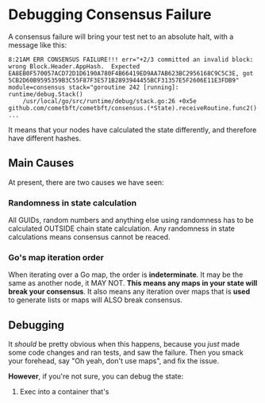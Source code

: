 # Debugging Consensus Failure
A consensus failure will bring your test net to an absolute halt, with a message like this:
```
8:21AM ERR CONSENSUS FAILURE!!! err="+2/3 committed an invalid block: wrong Block.Header.AppHash.  Expected EA8EB0F570057ACD72D1D6190A780F4B66419ED9AA7AB623BC2956168C9C5C3E, got 5CB2D60B9595359B3C55F87F3E571B2893944455BCF31357E5F2606E11E3FDB9" module=consensus stack="goroutine 242 [running]:
runtime/debug.Stack()
	/usr/local/go/src/runtime/debug/stack.go:26 +0x5e
github.com/cometbft/cometbft/consensus.(*State).receiveRoutine.func2()
...
```

It means that your nodes have calculated the state differently, and therefore have different hashes.

## Main Causes
At present, there are two causes we have seen:
### Randomness in state calculation
All GUIDs, random numbers and anything else using randomness has to be calculated OUTSIDE chain state calculation. Any randomness in state calculations means consensus cannot be reaced.
### Go's map iteration order
When iterating over a Go map, the order is **indeterminate**. It may be the same as another node, it MAY NOT. **This means any maps in your state will break your consensus**. It also means any iteration over maps that is **used** to generate lists or maps will ALSO break consensus.

## Debugging
It _should_ be pretty obvious when this happens, because you _just_ made some code changes and ran tests, and saw the failure. Then you smack your forehead, say "Oh yeah, don't use maps", and fix the issue.

**However**, if you're not sure, you can debug the state:
1. Exec into a container that's 